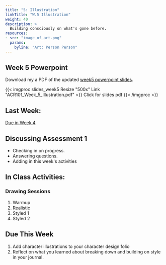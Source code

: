 ```yaml
---
title: "5: Illustration"
linkTitle: "W.5 Illustration"
weight: 40
description: >
  Building consciously on what's gone before.
resources:
- src: "image_of_art.png"
  params:
    byline: "Art: Person Person"
---
```



## Week 5 Powerpoint

Download my a PDF of the updated [week5 powerpoint slides](ACR101_Week_5_Illustration.pdf).

{{< imgproc slides_week5 Resize "500x" Link "ACR101_Week_5_Illustration.pdf" >}}
Click for slides pdf
{{< /imgproc >}}

## Last Week:

[Due in Week 4](../week4/#due-this-week)

## Discussing Assessment 1

* Checking in on progress.
* Answering questions.
* Adding in this week's activities

## In Class Activities:

### Drawing Sessions

1. Warmup
2. Realistic
3. Styled 1
4. Styled 2

## Due This Week

1. Add character illustrations to your character design folio
2. Reflect on what you learned about breaking down and building on style in your journal.



